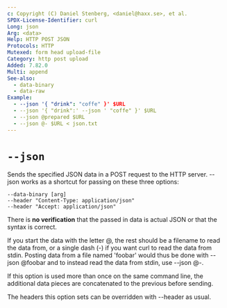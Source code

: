```yaml
---
c: Copyright (C) Daniel Stenberg, <daniel@haxx.se>, et al.
SPDX-License-Identifier: curl
Long: json
Arg: <data>
Help: HTTP POST JSON
Protocols: HTTP
Mutexed: form head upload-file
Category: http post upload
Added: 7.82.0
Multi: append
See-also:
  - data-binary
  - data-raw
Example:
  - --json '{ "drink": "coffe" }' $URL
  - --json '{ "drink":' --json ' "coffe" }' $URL
  - --json @prepared $URL
  - --json @- $URL < json.txt
---
```


# `--json`

Sends the specified JSON data in a POST request to the HTTP server. --json
works as a shortcut for passing on these three options:

    --data-binary [arg]
    --header "Content-Type: application/json"
    --header "Accept: application/json"

There is **no verification** that the passed in data is actual JSON or that
the syntax is correct.

If you start the data with the letter @, the rest should be a filename to read
the data from, or a single dash (-) if you want curl to read the data from
stdin. Posting data from a file named 'foobar' would thus be done with --json
@foobar and to instead read the data from stdin, use --json @-.

If this option is used more than once on the same command line, the additional
data pieces are concatenated to the previous before sending.

The headers this option sets can be overridden with --header as usual.
